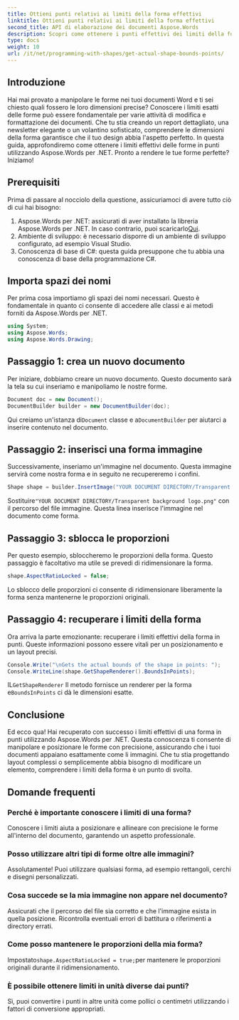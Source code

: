 ```yaml
---
title: Ottieni punti relativi ai limiti della forma effettivi
linktitle: Ottieni punti relativi ai limiti della forma effettivi
second_title: API di elaborazione dei documenti Aspose.Words
description: Scopri come ottenere i punti effettivi dei limiti della forma nei documenti di Word utilizzando Aspose.Words per .NET. Impara la manipolazione precisa della forma con questa guida dettagliata.
type: docs
weight: 10
url: /it/net/programming-with-shapes/get-actual-shape-bounds-points/
---
```

## Introduzione

Hai mai provato a manipolare le forme nei tuoi documenti Word e ti sei chiesto quali fossero le loro dimensioni precise? Conoscere i limiti esatti delle forme può essere fondamentale per varie attività di modifica e formattazione dei documenti. Che tu stia creando un report dettagliato, una newsletter elegante o un volantino sofisticato, comprendere le dimensioni della forma garantisce che il tuo design abbia l'aspetto perfetto. In questa guida, approfondiremo come ottenere i limiti effettivi delle forme in punti utilizzando Aspose.Words per .NET. Pronto a rendere le tue forme perfette? Iniziamo!

## Prerequisiti

Prima di passare al nocciolo della questione, assicuriamoci di avere tutto ciò di cui hai bisogno:

1.  Aspose.Words per .NET: assicurati di aver installato la libreria Aspose.Words per .NET. In caso contrario, puoi scaricarlo[Qui](https://releases.aspose.com/words/net/).
2. Ambiente di sviluppo: è necessario disporre di un ambiente di sviluppo configurato, ad esempio Visual Studio.
3. Conoscenza di base di C#: questa guida presuppone che tu abbia una conoscenza di base della programmazione C#.

## Importa spazi dei nomi

Per prima cosa importiamo gli spazi dei nomi necessari. Questo è fondamentale in quanto ci consente di accedere alle classi e ai metodi forniti da Aspose.Words per .NET.

```csharp
using System;
using Aspose.Words;
using Aspose.Words.Drawing;
```

## Passaggio 1: crea un nuovo documento

Per iniziare, dobbiamo creare un nuovo documento. Questo documento sarà la tela su cui inseriamo e manipoliamo le nostre forme.

```csharp
Document doc = new Document();
DocumentBuilder builder = new DocumentBuilder(doc);
```

 Qui creiamo un'istanza di`Document` classe e a`DocumentBuilder` per aiutarci a inserire contenuto nel documento.

## Passaggio 2: inserisci una forma immagine

Successivamente, inseriamo un'immagine nel documento. Questa immagine servirà come nostra forma e in seguito ne recupereremo i confini.

```csharp
Shape shape = builder.InsertImage("YOUR DOCUMENT DIRECTORY/Transparent background logo.png");
```

 Sostituire`"YOUR DOCUMENT DIRECTORY/Transparent background logo.png"` con il percorso del file immagine. Questa linea inserisce l'immagine nel documento come forma.

## Passaggio 3: sblocca le proporzioni

Per questo esempio, sbloccheremo le proporzioni della forma. Questo passaggio è facoltativo ma utile se prevedi di ridimensionare la forma.

```csharp
shape.AspectRatioLocked = false;
```

Lo sblocco delle proporzioni ci consente di ridimensionare liberamente la forma senza mantenerne le proporzioni originali.

## Passaggio 4: recuperare i limiti della forma

Ora arriva la parte emozionante: recuperare i limiti effettivi della forma in punti. Queste informazioni possono essere vitali per un posizionamento e un layout precisi.

```csharp
Console.Write("\nGets the actual bounds of the shape in points: ");
Console.WriteLine(shape.GetShapeRenderer().BoundsInPoints);
```

 IL`GetShapeRenderer` Il metodo fornisce un renderer per la forma e`BoundsInPoints` ci dà le dimensioni esatte.

## Conclusione

Ed ecco qua! Hai recuperato con successo i limiti effettivi di una forma in punti utilizzando Aspose.Words per .NET. Questa conoscenza ti consente di manipolare e posizionare le forme con precisione, assicurando che i tuoi documenti appaiano esattamente come li immagini. Che tu stia progettando layout complessi o semplicemente abbia bisogno di modificare un elemento, comprendere i limiti della forma è un punto di svolta.

## Domande frequenti

### Perché è importante conoscere i limiti di una forma?
Conoscere i limiti aiuta a posizionare e allineare con precisione le forme all'interno del documento, garantendo un aspetto professionale.

### Posso utilizzare altri tipi di forme oltre alle immagini?
Assolutamente! Puoi utilizzare qualsiasi forma, ad esempio rettangoli, cerchi e disegni personalizzati.

### Cosa succede se la mia immagine non appare nel documento?
Assicurati che il percorso del file sia corretto e che l'immagine esista in quella posizione. Ricontrolla eventuali errori di battitura o riferimenti a directory errati.

### Come posso mantenere le proporzioni della mia forma?
Impostato`shape.AspectRatioLocked = true;`per mantenere le proporzioni originali durante il ridimensionamento.

### È possibile ottenere limiti in unità diverse dai punti?
Sì, puoi convertire i punti in altre unità come pollici o centimetri utilizzando i fattori di conversione appropriati.